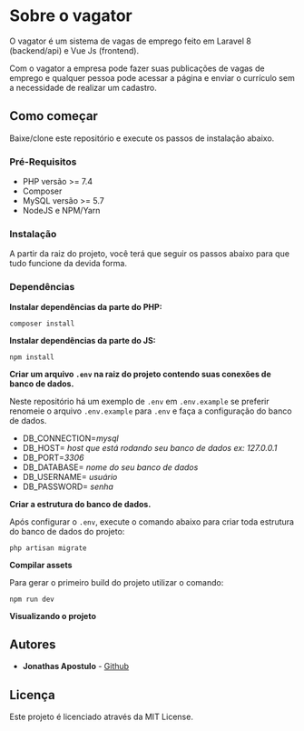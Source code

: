 # Sobre o vagator

O vagator é um sistema de vagas de emprego feito em Laravel 8 (backend/api) e Vue Js (frontend).

Com o vagator a empresa pode fazer suas publicações de vagas de emprego e qualquer pessoa pode acessar a página e enviar o currículo sem a necessidade de realizar um cadastro.

## Como começar

Baixe/clone este repositório e execute os passos de instalação abaixo.

### Pré-Requisitos

- PHP versão >= 7.4
- Composer
- MySQL versão >= 5.7
- NodeJS e NPM/Yarn

### Instalação

A partir da raiz do projeto, você terá que seguir os passos abaixo para que tudo funcione da devida forma.


### Dependências

**Instalar dependências da parte do PHP:**
```
composer install
```
**Instalar dependências da parte do JS:**
```
npm install
```
**Criar um arquivo `.env` na raiz do projeto contendo suas conexões de banco de dados.**

Neste repositório há um exemplo de `.env` em `.env.example` se preferir renomeie o arquivo `.env.example` para `.env` e faça a configuração do banco de dados.

- DB_CONNECTION=*mysql*
- DB_HOST= *host que está rodando seu banco de dados ex: 127.0.0.1* 
- DB_PORT=*3306*
- DB_DATABASE= *nome do seu banco de dados*
- DB_USERNAME= *usuário*
- DB_PASSWORD= *senha*

**Criar a estrutura do banco de dados.**

Após configurar o `.env`, execute o comando abaixo para criar toda estrutura do banco de dados do projeto:

```
php artisan migrate
```

**Compilar assets**

Para gerar o primeiro build do projeto utilizar o comando:
```
npm run dev
```

**Visualizando o projeto**

<!-- Caso não esteja utilizando o docker do projeto, aponte a pasta `public/` desta aplicação para seu webserver favorito, abaixo segue um exemplo utilizando o webserver embutido do php:
```
// a partir da raiz do projeto
$ php -S 127.0.0.1:8000 -t public/
```

E acesse em seu navegador a url `http://localhost:8000`.

Caso esteja utilizando o docker provido:
```
// a partir da raiz do projeto
$ docker-compose up -d // inicia os containers em background
```
E acesse em seu navegador a url `http://jetstream.test` -->


## Autores

* **Jonathas Apostulo** - [Github](https://github.com/J-Yoharu)

## Licença

Este projeto é licenciado através da MIT License.